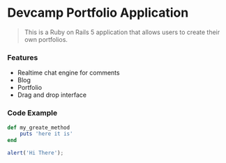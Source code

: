 # Devcamp Portfolio Application

> This is a Ruby on Rails 5 application that allows users to create their own portfolios.

### Features

- Realtime chat engine for comments
- Blog 
- Portfolio 
- Drag and drop interface

### Code Example

``` ruby
def my_greate_method
	puts 'here it is'
end
```

```javascript
alert('Hi There');
```
